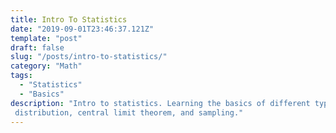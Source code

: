 ```yaml
---
title: Intro To Statistics
date: "2019-09-01T23:46:37.121Z"
template: "post"
draft: false
slug: "/posts/intro-to-statistics/"
category: "Math"
tags:
  - "Statistics"
  - "Basics"
description: "Intro to statistics. Learning the basics of different types of variables, 
 distribution, central limit theorem, and sampling."
---
```


